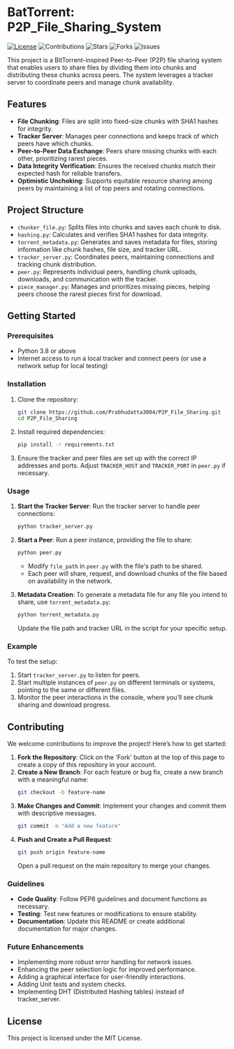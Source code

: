 # BatTorrent: P2P_File_Sharing_System
[![License](https://img.shields.io/badge/License-Apache_2.0-blue.svg)](LICENSE)
![Contributions](https://img.shields.io/badge/contributions-welcome-orange.svg)
![Stars](https://img.shields.io/github/stars/Prabhudatta3004/P2P_File_Sharing)
![Forks](https://img.shields.io/github/forks/Prabhudatta3004/P2P_File_Sharing)
![Issues](https://img.shields.io/github/issues/Prabhudatta3004/P2P_File_Sharing)


This project is a BitTorrent-inspired Peer-to-Peer (P2P) file sharing system that enables users to share files by dividing them into chunks and distributing these chunks across peers. The system leverages a tracker server to coordinate peers and manage chunk availability.

## Features

- **File Chunking**: Files are split into fixed-size chunks with SHA1 hashes for integrity.
- **Tracker Server**: Manages peer connections and keeps track of which peers have which chunks.
- **Peer-to-Peer Data Exchange**: Peers share missing chunks with each other, prioritizing rarest pieces.
- **Data Integrity Verification**: Ensures the received chunks match their expected hash for reliable transfers.
- **Optimistic Unchoking**: Supports equitable resource sharing among peers by maintaining a list of top peers and rotating connections.

## Project Structure

- `chunker_file.py`: Splits files into chunks and saves each chunk to disk.
- `hashing.py`: Calculates and verifies SHA1 hashes for data integrity.
- `torrent_metadata.py`: Generates and saves metadata for files, storing information like chunk hashes, file size, and tracker URL.
- `tracker_server.py`: Coordinates peers, maintaining connections and tracking chunk distribution.
- `peer.py`: Represents individual peers, handling chunk uploads, downloads, and communication with the tracker.
- `piece_manager.py`: Manages and prioritizes missing pieces, helping peers choose the rarest pieces first for download.

## Getting Started

### Prerequisites

- Python 3.8 or above
- Internet access to run a local tracker and connect peers (or use a network setup for local testing)

### Installation

1. Clone the repository:
   ```bash
   git clone https://github.com/Prabhudatta3004/P2P_File_Sharing.git
   cd P2P_File_Sharing
   ```

2. Install required dependencies:
   ```bash
   pip install -r requirements.txt
   ```

3. Ensure the tracker and peer files are set up with the correct IP addresses and ports. Adjust `TRACKER_HOST` and `TRACKER_PORT` in `peer.py` if necessary.

### Usage

1. **Start the Tracker Server**:
   Run the tracker server to handle peer connections:
   ```bash
   python tracker_server.py
   ```

2. **Start a Peer**:
   Run a peer instance, providing the file to share:
   ```bash
   python peer.py
   ```

   - Modify `file_path` in `peer.py` with the file's path to be shared.
   - Each peer will share, request, and download chunks of the file based on availability in the network.

3. **Metadata Creation**:
   To generate a metadata file for any file you intend to share, use `torrent_metadata.py`:
   ```python
   python torrent_metadata.py
   ```

   Update the file path and tracker URL in the script for your specific setup.

### Example

To test the setup:

1. Start `tracker_server.py` to listen for peers.
2. Start multiple instances of `peer.py` on different terminals or systems, pointing to the same or different files.
3. Monitor the peer interactions in the console, where you’ll see chunk sharing and download progress.

## Contributing

We welcome contributions to improve the project! Here’s how to get started:

1. **Fork the Repository**: Click on the 'Fork' button at the top of this page to create a copy of this repository in your account.
2. **Create a New Branch**: For each feature or bug fix, create a new branch with a meaningful name:
   ```bash
   git checkout -b feature-name
   ```
3. **Make Changes and Commit**: Implement your changes and commit them with descriptive messages.
   ```bash
   git commit -m "Add a new feature"
   ```
4. **Push and Create a Pull Request**:
   ```bash
   git push origin feature-name
   ```
   Open a pull request on the main repository to merge your changes.

### Guidelines

- **Code Quality**: Follow PEP8 guidelines and document functions as necessary.
- **Testing**: Test new features or modifications to ensure stability.
- **Documentation**: Update this README or create additional documentation for major changes.

### Future Enhancements

- Implementing more robust error handling for network issues.
- Enhancing the peer selection logic for improved performance.
- Adding a graphical interface for user-friendly interactions.
- Adding Unit tests and system checks.
- Implementing DHT (Distributed Hashing tables) instead of tracker_server.

## License

This project is licensed under the MIT License.

